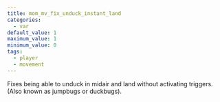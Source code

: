 ```yaml
---
title: mom_mv_fix_unduck_instant_land
categories:
  - var
default_value: 1
maximum_value: 1
minimum_value: 0
tags:
  - player
  - movement
---
```


Fixes being able to unduck in midair and land without activating triggers. (Also known as jumpbugs or duckbugs).
